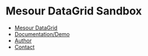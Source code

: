 # Mesour DataGrid Sandbox

- [Mesour DataGrid](https://github.com/mesour/DataGrid)
- [Documentation/Demo](http://grid.mesour.com)
- [Author](http://mesour.com)
- [Contact](http://mesour.com/contact)
